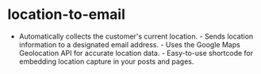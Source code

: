 # location-to-email
- Automatically collects the customer's current location. - Sends location information to a designated email address. - Uses the Google Maps Geolocation API for accurate location data. - Easy-to-use shortcode for embedding location capture in your posts and pages.

